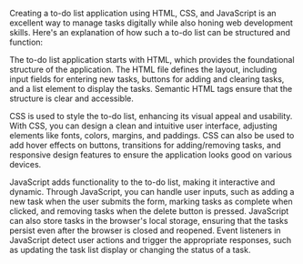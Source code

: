 Creating a to-do list application using HTML, CSS, and JavaScript is an excellent way to manage tasks digitally while also honing web development skills. Here's an explanation of how such a to-do list can be structured and function:

The to-do list application starts with HTML, which provides the foundational structure of the application. The HTML file defines the layout, including input fields for entering new tasks, buttons for adding and clearing tasks, and a list element to display the tasks. Semantic HTML tags ensure that the structure is clear and accessible.

CSS is used to style the to-do list, enhancing its visual appeal and usability. With CSS, you can design a clean and intuitive user interface, adjusting elements like fonts, colors, margins, and paddings. CSS can also be used to add hover effects on buttons, transitions for adding/removing tasks, and responsive design features to ensure the application looks good on various devices.

JavaScript adds functionality to the to-do list, making it interactive and dynamic. Through JavaScript, you can handle user inputs, such as adding a new task when the user submits the form, marking tasks as complete when clicked, and removing tasks when the delete button is pressed. JavaScript can also store tasks in the browser's local storage, ensuring that the tasks persist even after the browser is closed and reopened. Event listeners in JavaScript detect user actions and trigger the appropriate responses, such as updating the task list display or changing the status of a task.
